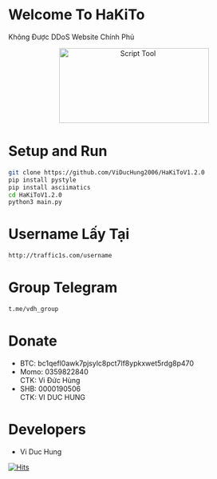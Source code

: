 # Welcome To HaKiTo
Không Được DDoS Website Chính Phủ<p align="center"><img src="https://i.imgur.com/4TdYmDc.jpeg" width="300" height="150" alt="Script Tool"></p> 
# Setup and Run
```sh
git clone https://github.com/ViDucHung2006/HaKiToV1.2.0
pip install pystyle
pip install asciimatics
cd HaKiToV1.2.0
python3 main.py
```
# Username Lấy Tại
```sh
http://traffic1s.com/username
```
# Group Telegram
```sh
t.me/vdh_group
```
# Donate
* BTC: bc1qefl0awk7pjsylc8pct7lf8ypkxwet5rdg8p470
* Momo: 0359822840 <br>
CTK: Vi Đức Hùng 
* SHB: 0000190506 <br>
CTK: VI DUC HUNG 
# Developers
* Vi Duc Hung

[![Hits](https://hits.seeyoufarm.com/api/count/incr/badge.svg?url=https://github.com/ViDucHung2006/HaKiToV1.2.0hit-counter&count_bg=%230BD4FF&title_bg=%23525050&icon=github.svg&icon_color=%23000000&title=Views&edge_flat=true)](https://hits.seeyoufarm.com)



